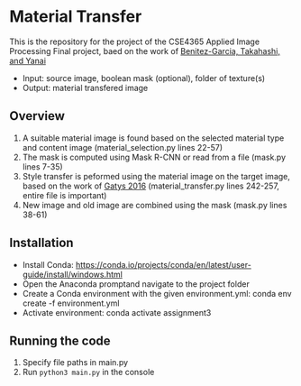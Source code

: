 # Material Transfer
 This is the repository for the project of the CSE4365 Applied Image Processing Final project, baed on the work of  [Benitez-Garcia, Takahashi, and Yanai](https://www.researchgate.net/publication/363934806_Material_Translation_Based_on_Neural_Style_Transfer_with_Ideal_Style_Image_Retrieval)

 - Input: source image, boolean mask (optional), folder of texture(s)
 - Output: material transfered image

## Overview

1. A suitable material image is found based on the selected material type and content image (material_selection.py lines 22-57) 
2. The mask is computed using Mask R-CNN or read from a file (mask.py lines 7-35)
3. Style transfer is peformed using the material image on the target image, based on the work of [Gatys 2016](https://www.cv-foundation.org/openaccess/content_cvpr_2016/papers/Gatys_Image_Style_Transfer_CVPR_2016_paper.pdf) (material_transfer.py lines 242-257, entire file is important)
4. New image and old image are combined using the mask (mask.py lines 38-61)
    
## Installation
- Install Conda: 
    https://conda.io/projects/conda/en/latest/user-guide/install/windows.html
- Open the Anaconda promptand navigate to the project folder
- Create a Conda environment with the given environment.yml: 
    conda env create -f environment.yml 
- Activate environment:
    conda activate assignment3

## Running the code
1. Specify file paths in main.py
2. Run ``python3 main.py`` in the console

